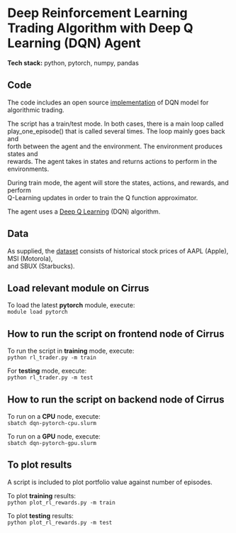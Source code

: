 # Deep Reinforcement Learning Trading Algorithm with Deep Q Learning (DQN) Agent  
**Tech stack:** python, pytorch, numpy, pandas  


## Code 
The code includes an open source [implementation](https://github.com/lazyprogrammer/machine_learning_examples/tree/master/pytorch) of DQN model for algorithmic trading.  

The script has a train/test mode. In both cases, there is a main loop called    
play_one_episode() that is called several times. The loop mainly goes back and  
forth between the agent and the environment. The environment produces states and    
rewards. The agent takes in states and returns actions to perform in the environments.  

During train mode, the agent will store the states, actions, and rewards, and perform  
Q-Learning updates in order to train the Q function approximator.  

The agent uses a [Deep Q Learning](https://arxiv.org/pdf/1312.5602.pdf) (DQN) algorithm.  



## Data  
As supplied, the [dataset](https://git.ecdf.ed.ac.uk/msc-22-23/s2134758/-/blob/main/feasibility/models/dqn-pytorch/aapl_msi_sbux.csv) consists of historical stock prices of AAPL (Apple), MSI (Motorola),  
and SBUX (Starbucks).  


## Load relevant module on Cirrus
To load the latest **pytorch** module, execute:  
`module load pytorch`


## How to run the script on frontend node of Cirrus  
To run the script in **training** mode, execute:   
`python rl_trader.py -m train`  

For **testing** mode, execute:   
`python rl_trader.py -m test`  


## How to run the script on backend node of Cirrus  
To run on a **CPU** node, execute:  
`sbatch dqn-pytorch-cpu.slurm`

To run on a **GPU** node, execute:  
`sbatch dqn-pytorch-gpu.slurm`


## To plot results  
A script is included to plot portfolio value against number of episodes.  

To plot **training** results:  
`python plot_rl_rewards.py -m train`

To plot **testing** results:  
`python plot_rl_rewards.py -m test`

